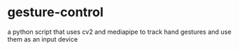 # gesture-control
a python script that uses cv2 and mediapipe to track hand gestures and use them as an input device
